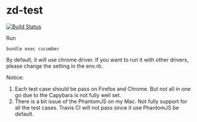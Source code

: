 # zd-test

[![Build Status](https://travis-ci.org/killercentury/zd-test.svg?branch=master)](https://travis-ci.org/killercentury/zd-test)

Run
```
bundle exec cucumber
```

By default, it will use chrome driver. If you want to run it with other drivers, please change the setting in the env.rb. 

Notice:

1. Each test case should be pass on Firefox and Chrome. But not all in one go due to the Capybara is not fully well set.
2. There is a bit issue of the PhantomJS on my Mac. Not fully support for all the test cases. Travis CI will not pass since it use PhantomJS be default.


